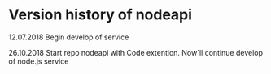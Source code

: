 # Version history of nodeapi
12.07.2018 Begin develop of service

26.10.2018 Start repo nodeapi with Code extention.
Now`ll continue develop of node.js service 
